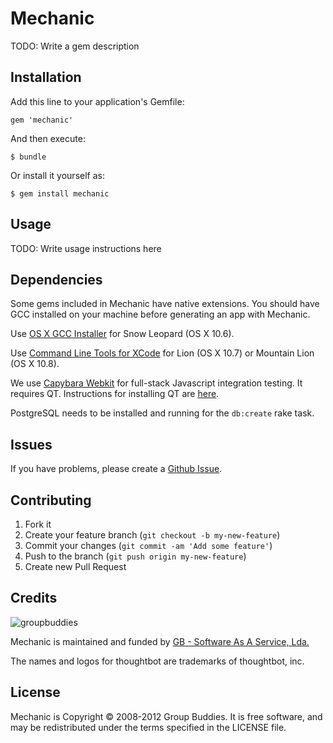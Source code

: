 # Mechanic

TODO: Write a gem description

## Installation

Add this line to your application's Gemfile:

    gem 'mechanic'

And then execute:

    $ bundle

Or install it yourself as:

    $ gem install mechanic

## Usage

TODO: Write usage instructions here

Dependencies
------------

Some gems included in Mechanic have native extensions. You should have GCC installed on your
machine before generating an app with Mechanic.

Use [OS X GCC Installer](/kennethreitz/osx-gcc-installer/) for Snow Leopard
(OS X 10.6).

Use [Command Line Tools for XCode](https://developer.apple.com/downloads/index.action)
for Lion (OS X 10.7) or Mountain Lion (OS X 10.8).

We use [Capybara Webkit](/thoughtbot/capybara-webkit) for full-stack Javascript
integration testing. It requires QT. Instructions for installing QT are
[here](/thoughtbot/capybara-webkit/wiki/Installing-Qt-and-compiling-capybara-webkit).

PostgreSQL needs to be installed and running for the `db:create` rake task.

Issues
------

If you have problems, please create a [Github Issue](/zamith/mechanic/issues).

Contributing
------------

1. Fork it
2. Create your feature branch (`git checkout -b my-new-feature`)
3. Commit your changes (`git commit -am 'Add some feature'`)
4. Push to the branch (`git push origin my-new-feature`)
5. Create new Pull Request

Credits
-------

![groupbuddies](http://www.groupbuddies.com/logo.png)

Mechanic is maintained and funded by [GB - Software As A Service, Lda.](http://groupbuddies.com)

The names and logos for thoughtbot are trademarks of thoughtbot, inc.

License
-------

Mechanic is Copyright © 2008-2012 Group Buddies. It is free software, and may be
redistributed under the terms specified in the LICENSE file.
